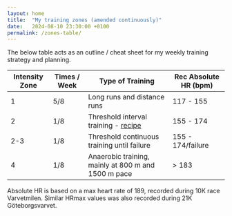 ```yaml
---
layout: home
title:  "My training zones (amended continuously)"
date:   2024-08-10 23:30:00 +0100
permalink: /zones-table/
---
```


The below table acts as an outline / cheat sheet for my weekly training strategy and planning.

| Intensity Zone | Times / Week | Type of Training                                                                              | Rec Absolute HR (bpm) |
|----------------|--------------|-----------------------------------------------------------------------------------------------|-----------------------|
| 1              | 5/8          | Long runs and distance runs                                                                   | 117 - 155             |
| 2              | 1/8          | Threshold interval training - [recipe](/threshold-runs-recipe)                                | 155 - 174             |
| 2-3            | 1/8          | Threshold continuous training until failure                                                   | 155 - 174/failure     |
| 4              | 1/8          | Anaerobic training, mainly at 800 m and 1500 m pace                                           |  > 183                |
              
Absolute HR is based on a max heart rate of 189, recorded during 10K race Varvetmilen. Similar HRmax values was also recorded during 21K Göteborgsvarvet.